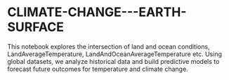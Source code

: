 # CLIMATE-CHANGE---EARTH-SURFACE
This notebook explores the intersection of land and ocean conditions, LandAverageTemperature, LandAndOceanAverageTemperature etc. Using global datasets, we analyze historical data and build predictive models to forecast future outcomes for temperature and climate change.
